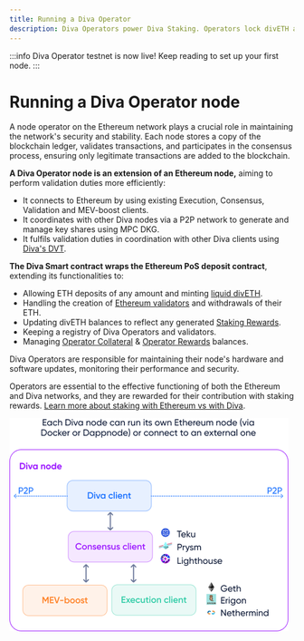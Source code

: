 ```yaml
---
title: Running a Diva Operator
description: Diva Operators power Diva Staking. Operators lock divETH and run nodes to generate operator rewards in addition to their staking rewards.
---
```


:::info
Diva Operator testnet is now live! Keep reading to set up your first node.
:::

# Running a Diva Operator node

A node operator on the Ethereum network plays a crucial role in maintaining the network's security and stability. Each node stores a copy of the blockchain ledger, validates transactions, and participates in the consensus process, ensuring only legitimate transactions are added to the blockchain.

**A Diva Operator node is an extension of an Ethereum node,** aiming to perform validation duties more efficiently:

- It connects to Ethereum by using existing Execution, Consensus, Validation and MEV-boost clients.
- It coordinates with other Diva nodes via a P2P network to generate and manage key shares using MPC DKG.
- It fulfils validation duties in coordination with other Diva clients using [Diva's DVT](dvt).


**The Diva Smart contract wraps the Ethereum PoS deposit contract**, extending its functionalities to:

- Allowing ETH deposits of any amount and minting [liquid divETH](lst).
- Handling the creation of [Ethereum validators](glossary#validator) and withdrawals of their ETH.
- Updating divETH balances to reflect any generated [Staking Rewards](staking-rewards).
- Keeping a registry of Diva Operators and validators.
- Managing [Operator Collateral](glossary#collateral) & [Operator Rewards](economics) balances.

Diva Operators are responsible for maintaining their node's hardware and software updates, monitoring their performance and security.

Operators are essential to the effective functioning of both the Ethereum and Diva networks, and they are rewarded for their contribution with staking rewards. [Learn more about staking with Ethereum vs with Diva](solo-staking).


<div style={{textAlign: 'center'}}>

![Diva node architecture](img/how-to-run-node.png)
</div>

